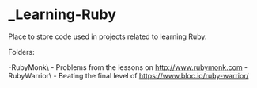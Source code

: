 _Learning-Ruby
================

Place to store code used in projects related to learning Ruby.

Folders:

-RubyMonk\ - Problems from the lessons on http://www.rubymonk.com
-RubyWarrior\ - Beating the final level of https://www.bloc.io/ruby-warrior/
